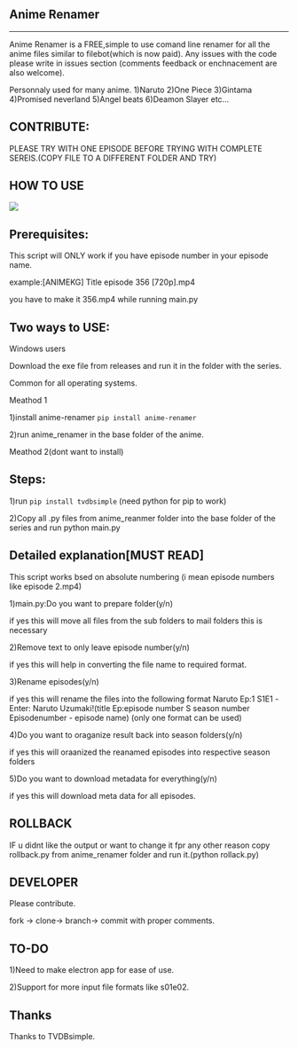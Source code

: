 ## Anime Renamer

---

Anime Renamer is a FREE,simple to use comand line renamer for all the anime files similar to filebot(which is now paid).
Any issues with the code please write in issues section (comments feedback or enchnacement are also welcome).

Personnaly used for many anime.
1)Naruto
2)One Piece
3)Gintama
4)Promised neverland
5)Angel beats
6)Deamon Slayer etc...

## CONTRIBUTE:

PLEASE TRY WITH ONE EPISODE BEFORE TRYING WITH COMPLETE SEREIS.(COPY FILE TO A DIFFERENT FOLDER AND TRY)

## HOW TO USE

![](https://github.com/kud04rk/anime-renamer/blob/master/videos%20and%20images/Animerenamecli.gif)

## Prerequisites:

This script will ONLY work if you have episode number in your episode name.

example:[ANIMEKG] Title episode 356 [720p].mp4

you have to make it 356.mp4 while running main.py

## Two ways to USE:

Windows users

Download the exe file from releases and run it in the folder with the series.

Common for all operating systems.

Meathod 1

1)install anime-renamer `pip install anime-renamer`

2)run anime_renamer in the base folder of the anime.

Meathod 2(dont want to install)

## Steps:

1)run `pip install tvdbsimple` (need python for pip to work)

2)Copy all .py files from anime_reanmer folder into the base folder of the series and run python main.py

## Detailed explanation[MUST READ]

This script works bsed on absolute numbering (i mean episode numbers like episode 2.mp4)

1)main.py:Do you want to prepare folder(y/n)

if yes this will move all files from the sub folders to mail folders this is necessary

2)Remove text to only leave episode number(y/n)

if yes this will help in converting the file name to required format.

3)Rename episodes(y/n)

if yes this will rename the files into the following format Naruto Ep:1 S1E1 -Enter: Naruto Uzumaki!(title Ep:episode number S season number Episodenumber - episode name) (only one format can be used)

4)Do you want to oraganize result back into season folders(y/n)

if yes this will oraanized the reanamed episodes into respective season folders

5)Do you want to download metadata for everything(y/n)

if yes this will download meta data for all episodes.

## ROLLBACK

IF u didnt like the output or want to change it fpr any other reason
copy rollback.py from anime_renamer folder and run it.(python rollack.py)

## DEVELOPER

Please contribute.

fork -> clone-> branch-> commit with proper comments.

## TO-DO

1)Need to make electron app for ease of use.

2)Support for more input file formats like s01e02.

## Thanks

Thanks to TVDBsimple.
